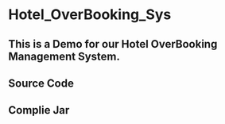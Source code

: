 # Hotel_OverBooking_Sys

## This is a Demo for our Hotel OverBooking Management System.

## Source Code



## Complie Jar

